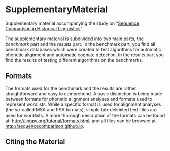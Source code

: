 SupplementaryMaterial
=====================

Supplementary material accompanying the study on "[Sequence Comparison in
Historical Linguistics](http://sequencecomparison.github.io)".

The supplementary material is subdivided into two main parts, the *benchmark*
part and the *results* part. In the benchmark part, you find all benchmark
databases which were created to test algorithms for automatic phonetic
alignment and automatic cognate detection. In the results part you find the
results of testing different algorithms on the benchmarks.

## Formats

The formats used for the benchmark and the results are rather straightforward
and easy to comprehend. A basic distinction is being made between formats for
phonetic alignment analyses and formats used to represent wordlists. While a
specific format is used for alignment analyses (the so-called MSA and PSA
formats), simple tab-delimited text-files are used for wordlists.  A more
thorough description of the formats can be found at:
http://lingpy.org/tutorial/formats.html,
and all files can be browsed at
http://sequencecomparison.github.io.

## Citing the Material


